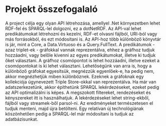 # Projekt összefogalaló

A project célja egy olyan API létrehozása, amellyel .Net környezetben lehet RDF-fel és SPARQL-lel dolgozni, ez a dotNetRDF. Az API-val lehet predikátumokat létrehozni és kezelni, RDF-et olvasni fájlból, URI-ból vagy más forrásokból, és ezt módosítani is. Az API-hoz több különböző könyvtár is jár, mint a Core, a Data.Virtuoso és a Query.FullText. A predikátumok - azaz triplet-ek - gráfokkal vannak reprezentálva, ehhez a gráfhoz tudjuk hozzáadni, vagy belőle kivenni az egyes predikátumokat, illetve ki tudjuk őket választani. A gráfhoz csomópontot is lehet hozzáadni, illetve ezeket a csomópontokat is ki lehet választani. Lehetőségünk van arra is, hogy a különböző gráfokat egyesítsük, megnézzük egyenlőek-e, ha pedig nem, akkor megnézhetjük miben különböznek. Ezeknek a gráfoknak egy kollekciója úgynevezett Triple Store-okkal van reprezentálva.
Ha már van adatszerkezetünk, akkor építhetünk SPARQL lekérdezéseket, ezeket pedig az API optimalizálni is képes. A megszokott filtereket, rendezéseket és kényszereket itt is használhatjuk. A lekérdezéseket lehet string-ekből, fájlból vagy streamek-ből parsol-ni. Az eredményeket természetesen el tudjuk menteni, majd újra betölteni. Egy relatívan új technológiának köszönhetően pedig a SPARQL-lel már módosítani is tudjuk az adatbázisunkat.
